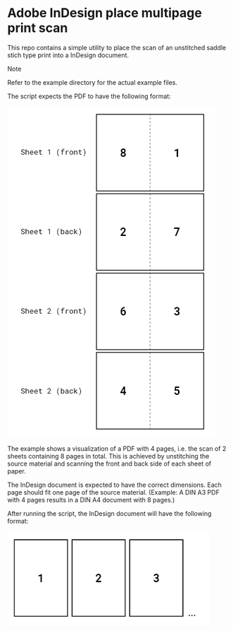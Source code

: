 # Adobe InDesign place multipage print scan

This repo contains a simple utility to place the scan of an unstitched saddle stich type print into a InDesign document.

> [!NOTE]  
> Refer to the example directory for the actual example files.

The script expects the PDF to have the following format:

![Visualization of an input PDF with 4 pages](/example/example_visualization_input.png)

The example shows a visualization of a PDF with 4 pages, i.e. the scan of 2 sheets containing 8 pages in total.
This is achieved by unstitching the source material and scanning the front and back side of each sheet of paper.

The InDesign document is expected to have the correct dimensions. Each page should fit one page of the source material.
(Example: A DIN A3 PDF with 4 pages results in a DIN A4 document with 8 pages.)

After running the script, the InDesign document will have the following format:

![Visualization of an output document](/example/example_visualization_output.png)
